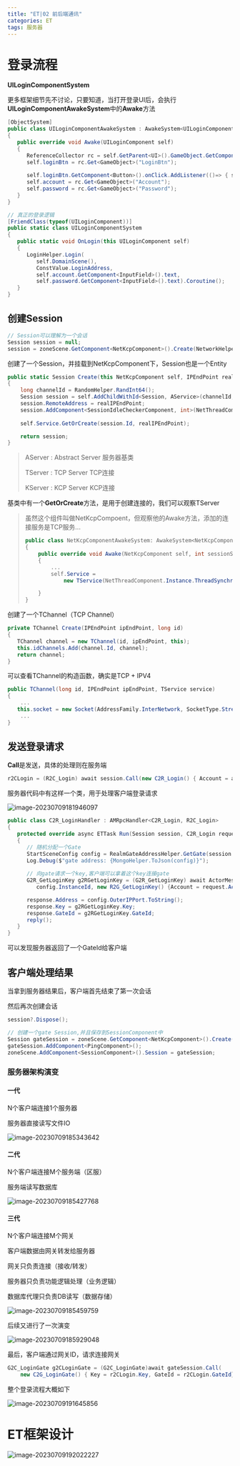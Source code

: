 ```yaml
---
title: "ET|02 前后端通讯"
categories: ET
tags: 服务器
---
```


# 登录流程

**UILoginComponentSystem**

更多框架细节先不讨论，只要知道，当打开登录UI后，会执行**UILoginComponentAwakeSystem**中的**Awake**方法

```c#
[ObjectSystem]
public class UILoginComponentAwakeSystem : AwakeSystem<UILoginComponent>
{
   public override void Awake(UILoginComponent self)
   {
      ReferenceCollector rc = self.GetParent<UI>().GameObject.GetComponent<ReferenceCollector>();
      self.loginBtn = rc.Get<GameObject>("LoginBtn");
      
      self.loginBtn.GetComponent<Button>().onClick.AddListener(()=> { self.OnLogin(); });
      self.account = rc.Get<GameObject>("Account");
      self.password = rc.Get<GameObject>("Password");
   }
}

// 真正的登录逻辑
[FriendClass(typeof(UILoginComponent))]
public static class UILoginComponentSystem
{
   public static void OnLogin(this UILoginComponent self)
   {
      LoginHelper.Login(
         self.DomainScene(), 
         ConstValue.LoginAddress, 
         self.account.GetComponent<InputField>().text, 
         self.password.GetComponent<InputField>().text).Coroutine();
   }
}
```

## 创建Session

```c#
// Session可以理解为一个会话
Session session = null;
session = zoneScene.GetComponent<NetKcpComponent>().Create(NetworkHelper.ToIPEndPoint(address));
```

创建了一个Session，并挂载到NetKcpComponent下，Session也是一个Entity

```c#
public static Session Create(this NetKcpComponent self, IPEndPoint realIPEndPoint)
{
    long channelId = RandomHelper.RandInt64();
    Session session = self.AddChildWithId<Session, AService>(channelId, self.Service);
    session.RemoteAddress = realIPEndPoint;
    session.AddComponent<SessionIdleCheckerComponent, int>(NetThreadComponent.checkInteral);
    
    self.Service.GetOrCreate(session.Id, realIPEndPoint);

    return session;
}
```

> AServer : Abstract Server 服务器基类
>
> TServer : TCP Server TCP连接
>
> KServer : KCP Server KCP连接

基类中有一个**GetOrCreate**方法，是用于创建连接的，我们可以观察TServer

> 虽然这个组件叫做NetKcpCompoent，但观察他的Awake方法，添加的连接服务是TCP服务...
>
> ```c#
> public class NetKcpComponentAwakeSystem: AwakeSystem<NetKcpComponent, int>
> {
>     public override void Awake(NetKcpComponent self, int sessionStreamDispatcherType)
>     {
>         ...
>         self.Service = 
>             new TService(NetThreadComponent.Instance.ThreadSynchronizationContext, ServiceType.Outer);
> 
>     }
> }
> ```

创建了一个TChannel（TCP Channel）

```c#
private TChannel Create(IPEndPoint ipEndPoint, long id)
{
   TChannel channel = new TChannel(id, ipEndPoint, this);
   this.idChannels.Add(channel.Id, channel);
   return channel;
}
```

可以查看TChannel的构造函数，确实是TCP + IPV4

```c#
public TChannel(long id, IPEndPoint ipEndPoint, TService service)
{
    ...
   this.socket = new Socket(AddressFamily.InterNetwork, SocketType.Stream, ProtocolType.Tcp);
	...
}
```

## 发送登录请求

**Call**是发送，具体的处理则在服务端

```c#
r2CLogin = (R2C_Login) await session.Call(new C2R_Login() { Account = account, Password = password });
```

服务器代码中有这样一个类，用于处理客户端登录请求

![image-20230709181946097](https://cdn.jsdelivr.net/gh/Gasskin/CloudImg/img202307091819127.png)

```c#
public class C2R_LoginHandler : AMRpcHandler<C2R_Login, R2C_Login>
{
   protected override async ETTask Run(Session session, C2R_Login request, R2C_Login response, Action reply)
   {
      // 随机分配一个Gate
      StartSceneConfig config = RealmGateAddressHelper.GetGate(session.DomainZone());
      Log.Debug($"gate address: {MongoHelper.ToJson(config)}");
      
      // 向gate请求一个key,客户端可以拿着这个key连接gate
      G2R_GetLoginKey g2RGetLoginKey = (G2R_GetLoginKey) await ActorMessageSenderComponent.Instance.Call(
         config.InstanceId, new R2G_GetLoginKey() {Account = request.Account});

      response.Address = config.OuterIPPort.ToString();
      response.Key = g2RGetLoginKey.Key;
      response.GateId = g2RGetLoginKey.GateId;
      reply();
   }
}
```

可以发现服务器返回了一个GateId给客户端

## 客户端处理结果

当拿到服务器结果后，客户端首先结束了第一次会话

然后再次创建会话

```c#
session?.Dispose();

// 创建一个gate Session,并且保存到SessionComponent中
Session gateSession = zoneScene.GetComponent<NetKcpComponent>().Create(NetworkHelper.ToIPEndPoint(r2CLogin.Address));
gateSession.AddComponent<PingComponent>();
zoneScene.AddComponent<SessionComponent>().Session = gateSession;
```

### 服务器架构演变

#### 一代

N个客户端连接1个服务器

服务器直接读写文件IO

![image-20230709185343642](https://cdn.jsdelivr.net/gh/Gasskin/CloudImg/img202307091853753.png)

#### 二代

N个客户端连接M个服务端（区服）

服务端读写数据库

![image-20230709185427768](https://cdn.jsdelivr.net/gh/Gasskin/CloudImg/img202307091854888.png)

#### 三代

N个客户端连接M个网关

客户端数据由网关转发给服务器

网关只负责连接（接收/转发）

服务器只负责功能逻辑处理（业务逻辑）

数据库代理只负责DB读写（数据存储）

![image-20230709185459759](https://cdn.jsdelivr.net/gh/Gasskin/CloudImg/img202307091854886.png)

后续又进行了一次演变

![image-20230709185929048](https://cdn.jsdelivr.net/gh/Gasskin/CloudImg/img202307091859170.png)

最后，客户端通过网关ID，请求连接网关

```c#
G2C_LoginGate g2CLoginGate = (G2C_LoginGate)await gateSession.Call(
    new C2G_LoginGate() { Key = r2CLogin.Key, GateId = r2CLogin.GateId});
```

整个登录流程大概如下

![image-20230709191645856](https://cdn.jsdelivr.net/gh/Gasskin/CloudImg/img202307091916963.png)

# ET框架设计

![image-20230709192022227](https://cdn.jsdelivr.net/gh/Gasskin/CloudImg/img202307091920337.png)















